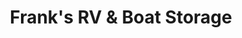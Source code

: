 ---
title: "Frank's RV & Boat Storage"
url: /georgetown/franks-rv-und-boat-storage/
shop: Mieten
---